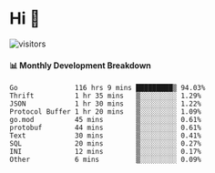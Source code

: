 # Hi 👋
 
![visitors](https://visitor-badge.glitch.me/badge?page_id=sorcererxw.sorcererx)

#### 📊 Monthly Development Breakdown

<!--START_SECTION:waka-->
```text
Go              116 hrs 9 mins █████████▒ 94.03%
Thrift          1 hr 35 mins   ▒░░░░░░░░░ 1.29%
JSON            1 hr 30 mins   ▒░░░░░░░░░ 1.22%
Protocol Buffer 1 hr 20 mins   ▒░░░░░░░░░ 1.09%
go.mod          45 mins        ▒░░░░░░░░░ 0.61%
protobuf        44 mins        ▒░░░░░░░░░ 0.61%
Text            30 mins        ▒░░░░░░░░░ 0.41%
SQL             20 mins        ▒░░░░░░░░░ 0.27%
INI             12 mins        ▒░░░░░░░░░ 0.17%
Other           6 mins         ▒░░░░░░░░░ 0.09%
```
<!--END_SECTION:waka-->
